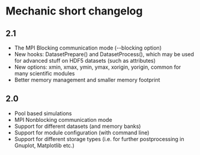 Mechanic short changelog
========================

2.1
---

- The MPI Blocking communication mode (--blocking option)
- New hooks: DatasetPrepare() and DatasetProcess(), which may be used for advanced stuff
  on HDF5 datasets (such as attributes)
- New options: xmin, xmax, ymin, ymax, xorigin, yorigin, common for many scientific modules
- Better memory management and smaller memory footprint

2.0
---

- Pool based simulations
- MPI Nonblocking communication mode
- Support for different datasets (and memory banks)
- Support for module configuration (with command line)
- Support for different storage types (i.e. for further postprocessing in Gnuplot,
  Matplotlib etc.)
